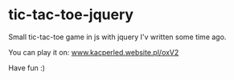# tic-tac-toe-jquery
Small tic-tac-toe game in js with jquery I'v written some time ago.

You can play it on: www.kacperled.website.pl/oxV2

Have fun :)
